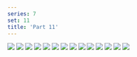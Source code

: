 ```yaml
---
series: 7
set: 11
title: 'Part 11'
---
```


![](../../../../assets/shell/part-11/shell95.jpg)
![](../../../../assets/shell/part-11/shell96.jpg)
![](../../../../assets/shell/part-11/shell97.jpg)
![](../../../../assets/shell/part-11/shell98.jpg)
![](../../../../assets/shell/part-11/shell99.jpg)
![](../../../../assets/shell/part-11/shell100.jpg)
![](../../../../assets/shell/part-11/shell101.jpg)
![](../../../../assets/shell/part-11/shell102.jpg)
![](../../../../assets/shell/part-11/shell103.jpg)
![](../../../../assets/shell/part-11/shell104.jpg)
![](../../../../assets/shell/part-11/shell105.jpg)
![](../../../../assets/shell/part-11/shell106.jpg)
![](../../../../assets/shell/part-11/shell107.jpg)
![](../../../../assets/shell/part-11/shell108.jpg)